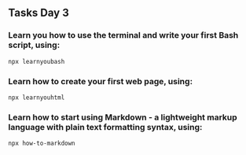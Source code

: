 ## Tasks Day 3

### Learn you how to use the terminal and write your first Bash script, using:

```
npx learnyoubash
```

### Learn how to create your first web page, using:

```
npx learnyouhtml
```

### Learn how to start using Markdown - a lightweight markup language with plain text formatting syntax, using:

```
npx how-to-markdown
```

